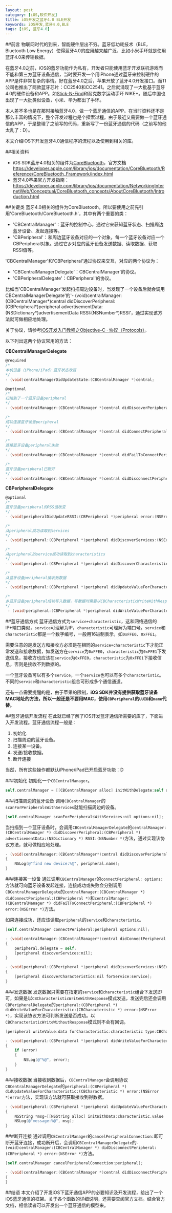 ```yaml
---
layout: post
category: [iOS,软件开发]
title: iOS开发之蓝牙4.0 BLE开发
keywords: iOS开发,蓝牙4.0,BLE
tags: [iOS, 蓝牙4.0]
---
```


##前言
物联网时代的到来，智能硬件层出不穷。蓝牙低功耗技术（BLE，Bluetooth Low Energy）使得蓝牙4.0的应用越来越广泛，比如小米手环就是使用蓝牙4.0来传输数据。

在蓝牙4.0之前，iOS的蓝牙功能作为私有，开发者只能使用蓝牙开发联机游戏而不能和第三方蓝牙设备通信，当时要开发一个用iPhone通过蓝牙来控制硬件的APP是件非常复杂的事情。好在蓝牙4.0之后，苹果开放了蓝牙4.0开发接口。而TI公司也推出了两款蓝牙芯片：CC2540和CC2541。之后就涌现了一大批基于蓝牙4.0的硬件设备和APP。如[Stick-N-Find](http://v.youku.com/v_show/id_XNTMzMDM4MTI0_rss.html)和耐克数字运动手环 NIKE+。随后中国也出现了一大批类似设备，小米、华为都出了手环。

本人差不多也是在那时接触蓝牙4.0，做一个蓝牙通信的APP。在当时资料还不是那么丰富的情况下，整个开发过程也是个探索过程。由于最近又需要做一个蓝牙通信的APP，于是整理了之前写的代码，重新写了一份蓝牙通信的代码（之前写的他太乱了 : D）。

本文介绍iOS下开发蓝牙4.0通信程序的流程以及使用到相关的库。

<!--more-->

##相关资料

*  iOS SDK蓝牙4.0相关的组件为[CoreBluetooth](https://developer.apple.com/library/ios/documentation/CoreBluetooth/Reference/CoreBluetooth_Framework/index.html)，官方文档<https://developer.apple.com/library/ios/documentation/CoreBluetooth/Reference/CoreBluetooth_Framework/index.html>
*  蓝牙4.0苹果官方开发指南：<https://developer.apple.com/library/ios/documentation/NetworkingInternetWeb/Conceptual/CoreBluetooth_concepts/AboutCoreBluetooth/Introduction.html>


##关键类
蓝牙4.0相关的组件为CoreBluetooth，所以要使用之前先引用'CoreBluetooth/CoreBluetooth.h'，其中有两个重要的类：

*  'CBCentralManager'：蓝牙的控制中心，通过它来获知蓝牙状态、扫描周边蓝牙设备、发起连接等。
*  'CBPeripheral'：和周边蓝牙设备对应的一个对象，每一个蓝牙设备对应一个CBPeripheral对象。通过它乡对应的蓝牙设备发送数据、读取数据、获取RSSI值等。

'CBCentralManager'和'CBPeripheral'通过协议来交互，对应的两个协议为：

*  'CBCentralManagerDelegate'：CBCentralManager'的协议。
*  'CBPeripheralDelegate'：CBPeripheral'的协议。

比如当'CBCentralManager'发起扫描周边设备时，当发现了一个设备后就会调用CBCentralManagerDelegate'的'- (void)centralManager:(CBCentralManager*)central didDiscoverPeripheral:(CBPeripheral*)peripheral advertisementData:(NSDictionary*)advertisementData RSSI:(NSNumber*)RSSI'，通过实现该方法就可做相应地处理。

关于协议，请参考[iOS开发入门教程之Objective-C · 协议（Protocols）](http://zh.5long.me/2015/learning-ios-oc-5/)。

以下列出这两个协议常用的方法：

**CBCentralManagerDelegate**

```objective-c
@required
/*
本机设备（iPhone/iPad）蓝牙状态改变
*/
- (void)centralManagerDidUpdateState:(CBCentralManager *)central;

@optional
/*
扫描到了一个蓝牙设备peripheral
*/
- (void)centralManager:(CBCentralManager *)central didDiscoverPeripheral:(CBPeripheral *)peripheral advertisementData:(NSDictionary *)advertisementData RSSI:(NSNumber *)RSSI;

/*
成功连接蓝牙设备peripheral
*/
- (void)centralManager:(CBCentralManager *)central didConnectPeripheral:(CBPeripheral *)peripheral;

/*
连接蓝牙设备peripheral失败
*/
- (void)centralManager:(CBCentralManager *)central didFailToConnectPeripheral:(CBPeripheral *)peripheral error:(NSError *)error;

/*
蓝牙设备peripheral已断开
*/
- (void)centralManager:(CBCentralManager *)central didDisconnectPeripheral:(CBPeripheral *)peripheral error:(NSError *)error;
```

**CBPeripheralDelegate**

```objective-c
@optional
/*
蓝牙设备peripheral的RSS值改变
*/
- (void)peripheralDidUpdateRSSI:(CBPeripheral *)peripheral error:(NSError *)error NS_DEPRECATED(NA, NA, 5_0, 8_0);

/*
从peripheral成功读取到services
*/
- (void)peripheral:(CBPeripheral *)peripheral didDiscoverServices:(NSError *)error;

/*
从peripheral的service成功读取到characteristics
*/
- (void)peripheral:(CBPeripheral *)peripheral didDiscoverCharacteristicsForService:(CBService *)service error:(NSError *)error;

/*
从蓝牙设备peripheral接收到数据
*/
- (void)peripheral:(CBPeripheral *)peripheral didUpdateValueForCharacteristic:(CBCharacteristic *)characteristic error:(NSError *)error;

/*
乡蓝牙设备peripheral成功写入数据，写数据时需要以CBCharacteristicWriteWithResponse才会调用
*/
 - (void)peripheral:(CBPeripheral *)peripheral didWriteValueForCharacteristic:(CBCharacteristic *)characteristic error:(NSError *)error;
```

##蓝牙通信方式
蓝牙通信方式为`service+characteristic`，这和网络通信的IP+端口类似，`service`可理解为IP，`characteristic`可理解为端口号。`service`和`characteristic`都是一个数字编号，一般用16进制表示，如`0xFFE0`、`0xFFE1`。

需要注意的是发送方和接收方必须是在相同的`service+characteristic`下才能正常发送和接收数据，如发送方在`service`为`0xFFE0`，`characteristic`为`0xFFE1`下发送信息，接收方也应该在`service`为`0xFFE0`，`characteristic`为`0xFFE1`下接收信息，否则是接收不到数据的。

一个蓝牙设备可以有多个`service`，一个`service`也可以有多个`characteristic`。不同的`service`和`characteristic`组合可形成多个通信通道。

还有一点需要提醒的是，由于苹果的限制，**iOS SDK并没有提供获取蓝牙设备MAC地址的方法，所以一般还是不要用MAC，使用`CBPeripheral`的`UUID`和`name`代替**。


##蓝牙通信开发流程
在此就已经了解了iOS开发蓝牙通信所需要的库了，下面进入开发流程。蓝牙通信流程一般是：

1.  初始化
1.  扫描周边的蓝牙设备。
2.  连接某一设备。
3.  发送/接收数据。
4.  断开连接

当然，所有这些操作都默认iPhone/iPad已开启蓝牙功能：D

###初始化
初始化一个`CBCentralManager`。

```objective-c
self.centralManager = [[CBCentralManager alloc] initWithDelegate:self queue:nil];
```

###扫描周边的蓝牙设备
调用`CBCentralManager`的`scanForPeripheralsWithServices`就能扫描周边的设备。

```objective-c
[self.centralManager scanForPeripheralsWithServices:nil options:nil];
```

当扫描到一个蓝牙设备时，会调用`CBCentralManagerDelegate`的`centralManager:(CBCentralManager *) didDiscoverPeripheral:(CBPeripheral *) advertisementData:(NSDictionary *) RSSI:(NSNumber *)`方法，通过实现该协议方法，就可做相应地处理。

```objective-c
- (void)centralManager:(CBCentralManager*)central didDiscoverPeripheral:(CBPeripheral*)peripheral advertisementData:(NSDictionary*)advertisementData RSSI:(NSNumber*)RSSI
{
    NSLog(@"find new device:%@", peripheral.name);
}
```

###连接某一设备
通过调用`CBCentralManager`的`connectPeripheral: options:`方法就可向蓝牙设备发起连接，连接成功或失败会分别调用`CBCentralManagerDelegate`的`centralManager:(CBCentralManager *) didConnectPeripheral:(CBPeripheral *)`和`centralManager:(CBCentralManager *) didFailToConnectPeripheral:(CBPeripheral *) error:(NSError *)`方法。

如果连接成功，还应该读取`peripheral`的`service`和`characteristic`。

```objective-c
[self.centralManager connectPeripheral:peripheral options:nil];

- (void)centralManager:(CBCentralManager*)central didConnectPeripheral:(CBPeripheral*)peripheral
{
    peripheral.delegate = self;
    [peripheral discoverServices:nil];
}

- (void)peripheral:(CBPeripheral *)peripheral didDiscoverServices:(NSError *)error
{
    [peripheral discoverCharacteristics:nil forService:service];
}
```

###发送数据
发送数据只需要在指定的`service`和`characteristic`组合下发送即可，如果是以`CBCharacteristicWriteWithResponse`模式发送，发送完后还会调用`CBPeripheralDelegate`的`peripheral:(CBPeripheral *) didWriteValueForCharacteristic:(CBCharacteristic *) error:(NSError *)`，实现该协议方法可判断发送是否成功。以`CBCharacteristicWriteWithoutResponse`模式则不会有回调。

```objective-c
[peripheral writeValue:data forCharacteristic:characteristic type:CBCharacteristicWriteWithResponse];

- (void)peripheral:(CBPeripheral *)peripheral didWriteValueForCharacteristic:(CBCharacteristic *)characteristic error:(NSError *)error
{
    if (error)
    {
        NSLog(@"%@", error);
    }
}
```

###接收数据
当接收到数据后，`CBCentralManager`会调用协议`CBCentralManagerDelegate`的`peripheral:(CBPeripheral *) didUpdateValueForCharacteristic:(CBCharacteristic *) error:(NSError *)error`方法，实现该方法就可获取接收到得数据。

```objective-c
- (void)peripheral:(CBPeripheral *)peripheral didUpdateValueForCharacteristic:(CBCharacteristic *)characteristic error:(NSError *)error
{
    NSString *msg=[[NSString alloc] initWithData:characteristic.value  encoding:NSUTF8StringEncoding];
    NSLog(@"message:%@", msg);
}
```

###断开连接
通过调用`CBCentralManager`的`cancelPeripheralConnection:`即可断开蓝牙连接，成功断开后，会调用`CBCentralManagerDelegate`的`- (void)centralManager:(CBCentralManager *) didDisconnectPeripheral:(CBPeripheral *) error:(NSError *)`方法。

```objective-c
[self.centralManager cancelPeripheralConnection:peripheral];

- (void)centralManager:(CBCentralManager *)central didDisconnectPeripheral:(CBPeripheral *)peripheral error:(NSError *)error
{
}
```

##结语
本文介绍了开发iOS下蓝牙通信APP的必要知识及开发流程，给出了一个iOS蓝牙通信的框架。关于各个函数的详细说明，还需要查阅官方文档。结合官方文档，相信读者可以开发出一个蓝牙通信的模型来。


